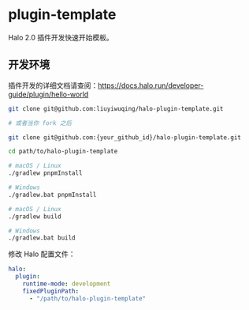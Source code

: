 # plugin-template

Halo 2.0 插件开发快速开始模板。

## 开发环境

插件开发的详细文档请查阅：<https://docs.halo.run/developer-guide/plugin/hello-world>

```bash
git clone git@github.com:liuyiwuqing/halo-plugin-template.git

# 或者当你 fork 之后

git clone git@github.com:{your_github_id}/halo-plugin-template.git
```

```bash
cd path/to/halo-plugin-template
```

```bash
# macOS / Linux
./gradlew pnpmInstall

# Windows
./gradlew.bat pnpmInstall
```

```bash
# macOS / Linux
./gradlew build

# Windows
./gradlew.bat build
```

修改 Halo 配置文件：

```yaml
halo:
  plugin:
    runtime-mode: development
    fixedPluginPath:
      - "/path/to/halo-plugin-template"
```
